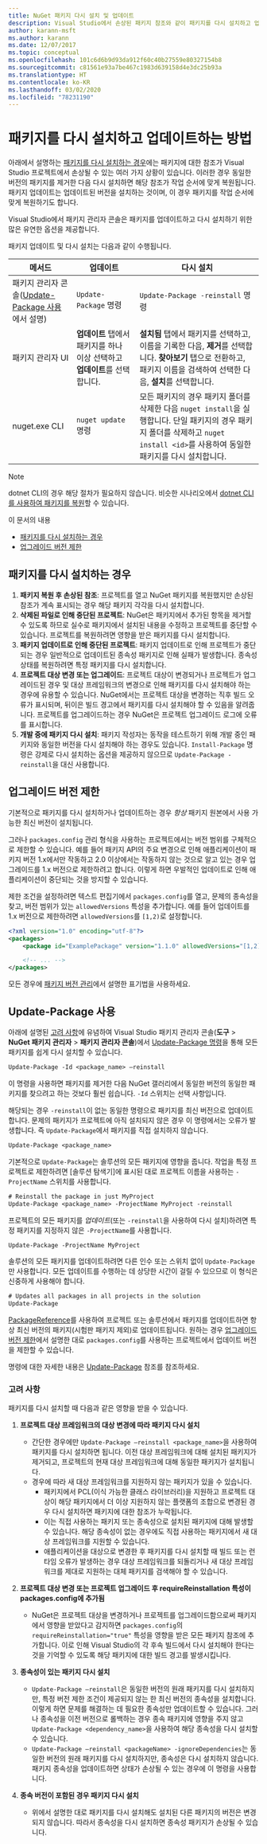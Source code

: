 ```yaml
---
title: NuGet 패키지 다시 설치 및 업데이트
description: Visual Studio에서 손상된 패키지 참조와 같이 패키지를 다시 설치하고 업데이트해야 하는 경우에 대해 자세히 설명합니다.
author: karann-msft
ms.author: karann
ms.date: 12/07/2017
ms.topic: conceptual
ms.openlocfilehash: 101c6d6b9d93da912f60c40b27559e80327154b8
ms.sourcegitcommit: c81561e93a7be467c1983d639158d4e3dc25b93a
ms.translationtype: HT
ms.contentlocale: ko-KR
ms.lasthandoff: 03/02/2020
ms.locfileid: "78231190"
---
```

# <a name="how-to-reinstall-and-update-packages"></a>패키지를 다시 설치하고 업데이트하는 방법

아래에서 설명하는 [패키지를 다시 설치하는 경우](#when-to-reinstall-a-package)에는 패키지에 대한 참조가 Visual Studio 프로젝트에서 손상될 수 있는 여러 가지 상황이 있습니다. 이러한 경우 동일한 버전의 패키지를 제거한 다음 다시 설치하면 해당 참조가 작업 순서에 맞게 복원됩니다. 패키지 업데이트는 업데이트된 버전을 설치하는 것이며, 이 경우 패키지를 작업 순서에 맞게 복원하기도 합니다.

Visual Studio에서 패키지 관리자 콘솔은 패키지를 업데이트하고 다시 설치하기 위한 많은 유연한 옵션을 제공합니다.

패키지 업데이트 및 다시 설치는 다음과 같이 수행됩니다.

| 메서드 | 업데이트 | 다시 설치 |
| --- | --- | --- |
| 패키지 관리자 콘솔([Update-Package 사용](#using-update-package)에서 설명) | `Update-Package` 명령 | `Update-Package -reinstall` 명령 |
| 패키지 관리자 UI | **업데이트** 탭에서 패키지를 하나 이상 선택하고 **업데이트**를 선택합니다. | **설치됨** 탭에서 패키지를 선택하고, 이름을 기록한 다음, **제거**를 선택합니다. **찾아보기** 탭으로 전환하고, 패키지 이름을 검색하여 선택한 다음, **설치**를 선택합니다. |
| nuget.exe CLI | `nuget update` 명령 | 모든 패키지의 경우 패키지 폴더를 삭제한 다음 `nuget install`을 실행합니다. 단일 패키지의 경우 패키지 폴더를 삭제하고 `nuget install <id>`를 사용하여 동일한 패키지를 다시 설치합니다. |

> [!NOTE]
> dotnet CLI의 경우 해당 절차가 필요하지 않습니다. 비슷한 시나리오에서 [dotnet CLI를 사용하여 패키지를 복원](package-restore.md#restore-using-the-dotnet-cli)할 수 있습니다.

이 문서의 내용

- [패키지를 다시 설치하는 경우](#when-to-reinstall-a-package)
- [업그레이드 버전 제한](#constraining-upgrade-versions)

## <a name="when-to-reinstall-a-package"></a>패키지를 다시 설치하는 경우

1. **패키지 복원 후 손상된 참조**: 프로젝트를 열고 NuGet 패키지를 복원했지만 손상된 참조가 계속 표시되는 경우 해당 패키지 각각을 다시 설치합니다.
1. **삭제된 파일로 인해 중단된 프로젝트**: NuGet은 패키지에서 추가된 항목을 제거할 수 있도록 하므로 실수로 패키지에서 설치된 내용을 수정하고 프로젝트를 중단할 수 있습니다. 프로젝트를 복원하려면 영향을 받은 패키지를 다시 설치합니다.
1. **패키지 업데이트로 인해 중단된 프로젝트**: 패키지 업데이트로 인해 프로젝트가 중단되는 경우 일반적으로 업데이트된 종속성 패키지로 인해 실패가 발생합니다. 종속성 상태를 복원하려면 특정 패키지를 다시 설치합니다.
1. **프로젝트 대상 변경 또는 업그레이드**: 프로젝트 대상이 변경되거나 프로젝트가 업그레이드된 경우 및 대상 프레임워크의 변경으로 인해 패키지를 다시 설치해야 하는 경우에 유용할 수 있습니다. NuGet에서는 프로젝트 대상을 변경하는 직후 빌드 오류가 표시되며, 뒤이은 빌드 경고에서 패키지를 다시 설치해야 할 수 있음을 알려줍니다. 프로젝트를 업그레이드하는 경우 NuGet은 프로젝트 업그레이드 로그에 오류를 표시합니다.
1. **개발 중에 패키지 다시 설치**: 패키지 작성자는 동작을 테스트하기 위해 개발 중인 패키지와 동일한 버전을 다시 설치해야 하는 경우도 있습니다. `Install-Package` 명령은 강제로 다시 설치하는 옵션을 제공하지 않으므로 `Update-Package -reinstall`을 대신 사용합니다.

## <a name="constraining-upgrade-versions"></a>업그레이드 버전 제한

기본적으로 패키지를 다시 설치하거나 업데이트하는 경우 *항상* 패키지 원본에서 사용 가능한 최신 버전이 설치됩니다.

그러나 `packages.config` 관리 형식을 사용하는 프로젝트에서는 버전 범위를 구체적으로 제한할 수 있습니다. 예를 들어 패키지 API의 주요 변경으로 인해 애플리케이션이 패키지 버전 1.x에서만 작동하고 2.0 이상에서는 작동하지 않는 것으로 알고 있는 경우 업그레이드를 1.x 버전으로 제한하려고 합니다. 이렇게 하면 우발적인 업데이트로 인해 애플리케이션이 중단되는 것을 방지할 수 있습니다.

제한 조건을 설정하려면 텍스트 편집기에서 `packages.config`를 열고, 문제의 종속성을 찾고, 버전 범위가 있는 `allowedVersions` 특성을 추가합니다. 예를 들어 업데이트를 1.x 버전으로 제한하려면 `allowedVersions`를 `[1,2)`로 설정합니다.

```xml
<?xml version="1.0" encoding="utf-8"?>
<packages>
    <package id="ExamplePackage" version="1.1.0" allowedVersions="[1,2)" />

    <!-- ... -->
</packages>
```

모든 경우에 [패키지 버전 관리](../concepts/package-versioning.md#version-ranges)에서 설명한 표기법을 사용하세요.

## <a name="using-update-package"></a>Update-Package 사용

아래에 설명된 [고려 사항](#considerations)에 유념하여 Visual Studio 패키지 관리자 콘솔(**도구** > **NuGet 패키지 관리자** > **패키지 관리자 콘솔**)에서 [Update-Package 명령](../reference/ps-reference/ps-ref-update-package.md)을 통해 모든 패키지를 쉽게 다시 설치할 수 있습니다.

```ps
Update-Package -Id <package_name> –reinstall
```

이 명령을 사용하면 패키지를 제거한 다음 NuGet 갤러리에서 동일한 버전의 동일한 패키지를 찾으려고 하는 것보다 훨씬 쉽습니다. `-Id` 스위치는 선택 사항입니다.

해당되는 경우 `-reinstall`이 없는 동일한 명령으로 패키지를 최신 버전으로 업데이트합니다. 문제의 패키지가 프로젝트에 아직 설치되지 않은 경우 이 명령에서는 오류가 발생합니다. 즉 `Update-Package`에서 패키지를 직접 설치하지 않습니다.

```ps
Update-Package <package_name>
```

기본적으로 `Update-Package`는 솔루션의 모든 패키지에 영향을 줍니다. 작업을 특정 프로젝트로 제한하려면 [솔루션 탐색기]에 표시된 대로 프로젝트 이름을 사용하는 `-ProjectName` 스위치를 사용합니다.

```ps
# Reinstall the package in just MyProject
Update-Package <package_name> -ProjectName MyProject -reinstall
```

프로젝트의 모든 패키지를 *업데이트*(또는 `-reinstall`을 사용하여 다시 설치)하려면 특정 패키지를 지정하지 않은 `-ProjectName`를 사용합니다.

```ps
Update-Package -ProjectName MyProject
```

솔루션의 모든 패키지를 업데이트하려면 다른 인수 또는 스위치 없이 `Update-Package`만 사용합니다. 모든 업데이트를 수행하는 데 상당한 시간이 걸릴 수 있으므로 이 형식은 신중하게 사용해야 합니다.

```ps
# Updates all packages in all projects in the solution
Update-Package 
```

[PackageReference](../Consume-Packages/Package-References-in-Project-Files.md)를 사용하여 프로젝트 또는 솔루션에서 패키지를 업데이트하면 항상 최신 버전의 패키지(시험판 패키지 제외)로 업데이트됩니다. 원하는 경우 [업그레이드 버전 제한](#constraining-upgrade-versions)에서 설명한 대로 `packages.config`를 사용하는 프로젝트에서 업데이트 버전을 제한할 수 있습니다.

명령에 대한 자세한 내용은 [Update-Package](../reference/ps-reference/ps-ref-update-package.md) 참조를 참조하세요.

### <a name="considerations"></a>고려 사항

패키지를 다시 설치할 때 다음과 같은 영향을 받을 수 있습니다.

1. **프로젝트 대상 프레임워크의 대상 변경에 따라 패키지 다시 설치**
    - 간단한 경우에만 `Update-Package –reinstall <package_name>`을 사용하여 패키지를 다시 설치하면 됩니다. 이전 대상 프레임워크에 대해 설치된 패키지가 제거되고, 프로젝트의 현재 대상 프레임워크에 대해 동일한 패키지가 설치됩니다.
    - 경우에 따라 새 대상 프레임워크를 지원하지 않는 패키지가 있을 수 있습니다.
        - 패키지에서 PCL(이식 가능한 클래스 라이브러리)을 지원하고 프로젝트 대상이 해당 패키지에서 더 이상 지원하지 않는 플랫폼의 조합으로 변경된 경우 다시 설치하면 패키지에 대한 참조가 누락됩니다.
        - 이는 직접 사용하는 패키지 또는 종속성으로 설치된 패키지에 대해 발생할 수 있습니다. 해당 종속성이 없는 경우에도 직접 사용하는 패키지에서 새 대상 프레임워크를 지원할 수 있습니다.
        - 애플리케이션을 대상으로 변경한 후 패키지를 다시 설치할 때 빌드 또는 런타임 오류가 발생하는 경우 대상 프레임워크를 되돌리거나 새 대상 프레임워크를 제대로 지원하는 대체 패키지를 검색해야 할 수 있습니다.

1. **프로젝트 대상 변경 또는 프로젝트 업그레이드 후 requireReinstallation 특성이 packages.config에 추가됨**
    - NuGet은 프로젝트 대상을 변경하거나 프로젝트를 업그레이드함으로써 패키지에서 영향을 받았다고 감지하면 `packages.config`의 `requireReinstallation="true"` 특성을 영향을 받은 모든 패키지 참조에 추가합니다. 이로 인해 Visual Studio의 각 후속 빌드에서 다시 설치해야 한다는 것을 기억할 수 있도록 해당 패키지에 대한 빌드 경고를 발생시킵니다.

1. **종속성이 있는 패키지 다시 설치**
    - `Update-Package –reinstall`은 동일한 버전의 원래 패키지를 다시 설치하지만, 특정 버전 제한 조건이 제공되지 않는 한 최신 버전의 종속성을 설치합니다. 이렇게 하면 문제를 해결하는 데 필요한 종속성만 업데이트할 수 있습니다. 그러나 종속성을 이전 버전으로 롤백하는 경우 종속 패키지에 영향을 주지 않고 `Update-Package <dependency_name>`을 사용하여 해당 종속성을 다시 설치할 수 있습니다.
    - `Update-Package –reinstall <packageName> -ignoreDependencies`는 동일한 버전의 원래 패키지를 다시 설치하지만, 종속성은 다시 설치하지 않습니다. 패키지 종속성을 업데이트하면 상태가 손상될 수 있는 경우에 이 명령을 사용합니다.

1. **종속 버전이 포함된 경우 패키지 다시 설치**
    - 위에서 설명한 대로 패키지를 다시 설치해도 설치된 다른 패키지의 버전은 변경되지 않습니다. 따라서 종속성을 다시 설치하면 종속성 패키지가 손상될 수 있습니다.
